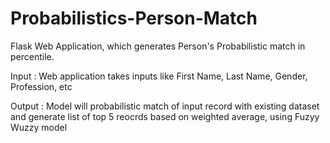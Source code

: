 # Probabilistics-Person-Match
Flask Web Application, which generates Person's Probabilistic match in percentile. 

Input : Web application takes inputs like First Name, Last Name, Gender, Profession, etc

Output : Model will probabilistic match of input record with existing dataset and generate list of top 5 reocrds based on weighted average, using Fuzyy Wuzzy model
